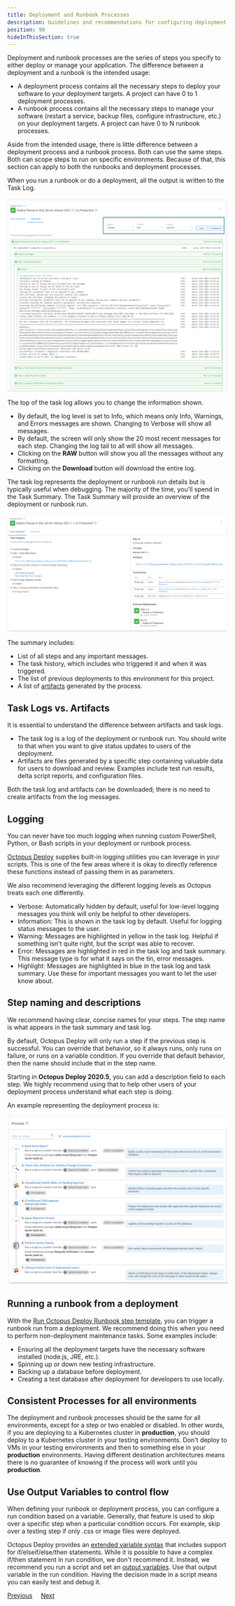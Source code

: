 ```yaml
---
title: Deployment and Runbook Processes
description: Guidelines and recommendations for configuring deployment and runbook processes in Octopus Deploy.
position: 90
hideInThisSection: true
---
```


Deployment and runbook processes are the series of steps you specify to either deploy or manage your application.  The difference between a deployment and a runbook is the intended usage:

- A deployment process contains all the necessary steps to deploy your software to your deployment targets.  A project can have 0 to 1 deployment processes.
- A runbook process contains all the necessary steps to manage your software (restart a service, backup files, configure infrastructure, etc.) on your deployment targets.  A project can have 0 to N runbook processes.

Aside from the intended usage, there is little difference between a deployment process and a runbook process.  Both can use the same steps.  Both can scope steps to run on specific environments.  Because of that, this section can apply to both the runbooks and deployment processes.

When you run a runbook or do a deployment, all the output is written to the Task Log.  

![task log after a deployment](images/task-log.png)

The top of the task log allows you to change the information shown.  
- By default, the log level is set to Info, which means only Info, Warnings, and Errors messages are shown.  Changing to Verbose will show all messages.
- By default, the screen will only show the 20 most recent messages for each step.  Changing the log tail to all will show all messages.
- Clicking on the **RAW** button will show you all the messages without any formatting.
- Clicking on the **Download** button will download the entire log.

The task log represents the deployment or runbook run details but is typically useful when debugging.  The majority of the time, you'll spend in the Task Summary.  The Task Summary will provide an overview of the deployment or runbook run.

![task summary after a deployment](images/task-summary.png)

The summary includes:
- List of all steps and any important messages.
- The task history, which includes who triggered it and when it was triggered.
- The list of previous deployments to this environment for this project.
- A list of [artifacts](/docs/projects/deployment-process/artifacts.md) generated by the process.

## Task Logs vs. Artifacts

It is essential to understand the difference between artifacts and task logs.

- The task log is a log of the deployment or runbook run.  You should write to that when you want to give status updates to users of the deployment.
- Artifacts are files generated by a specific step containing valuable data for users to download and review.  Examples include test run results, delta script reports, and configuration files.

Both the task log and artifacts can be downloaded; there is no need to create artifacts from the log messages.

## Logging

You can never have too much logging when running custom PowerShell, Python, or Bash scripts in your deployment or runbook process.  

[Octopus Deploy](/docs/deployments/custom-scripts/logging-messages-in-scripts.md) supplies built-in logging utilities you can leverage in your scripts.  This is one of the few areas where it is okay to directly reference these functions instead of passing them in as parameters.

We also recommend leveraging the different logging levels as Octopus treats each one differently.

- Verbose: Automatically hidden by default, useful for low-level logging messages you think will only be helpful to other developers.
- Information: This is shown in the task log by default.  Useful for logging status messages to the user.
- Warning: Messages are highlighted in yellow in the task log. Helpful if something isn't quite right, but the script was able to recover.
- Error: Messages are highlighted in red in the task log and task summary.  This message type is for what it says on the tin, error messages.
- Highlight: Messages are highlighted in blue in the task log and task summary.  Use these for important messages you want to let the user know about. 

## Step naming and descriptions

We recommend having clear, concise names for your steps.  The step name is what appears in the task summary and task log.  

By default, Octopus Deploy will only run a step if the previous step is successful.  You can override that behavior, so it always runs, only runs on failure, or runs on a variable condition.  If you override that default behavior, then the name should include that in the step name.  

Starting in **Octopus Deploy 2020.5**, you can add a description field to each step.  We highly recommend using that to help other users of your deployment process understand what each step is doing.

An example representing the deployment process is:

![recommended deployment process](images/deployment-process.png)

## Running a runbook from a deployment

With the [Run Octopus Deploy Runbook step template](https://library.octopus.com/step-templates/0444b0b3-088e-4689-b755-112d1360ffe3/actiontemplate-run-octopus-deploy-runbook), you can trigger a runbook run from a deployment.  We recommend doing this when you need to perform non-deployment maintenance tasks.  Some examples include:

- Ensuring all the deployment targets have the necessary software installed (node.js, JRE, etc.).
- Spinning up or down new testing infrastructure.
- Backing up a database before deployment.
- Creating a test database after deployment for developers to use locally.

## Consistent Processes for all environments

The deployment and runbook processes should be the same for all environments, except for a step or two enabled or disabled.  In other words, if you are deploying to a Kubernetes cluster in **production**, you should deploy to a Kubernetes cluster in your testing environments.  Don't deploy to VMs in your testing environments and then to something else in your **production** environments.  Having different destination architectures means there is no guarantee of knowing if the process will work until you **production**.

## Use Output Variables to control flow

When defining your runbook or deployment process, you can configure a run condition based on a variable.  Generally, that feature is used to skip over a specific step when a particular condition occurs.  For example, skip over a testing step if only .css or image files were deployed.

Octopus Deploy provides an [extended variable syntax](/docs/projects/variables/variable-substitutions.md#VariableSubstitutionSyntax-ExtendedSyntax) that includes support for if/elseif/else/then statements.  While it is possible to have a complex if/then statement in run condition, we don't recommend it.  Instead, we recommend you run a script and set an [output variables](/docs/projects/variables/output-variables.md).  Use that output variable in the run condition.  Having the decision made in a script means you can easily test and debug it.  

<span><a class="btn btn-outline-dark" href="/docs/getting-started/best-practices/user-roles-and-teams">Previous</a></span>&nbsp;&nbsp;&nbsp;&nbsp;&nbsp;<span><a class="btn btn-success" href="/docs/getting-started/best-practices/notifications">Next</a></span>
